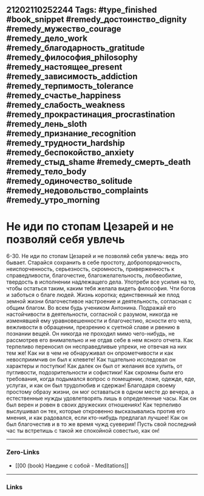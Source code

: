 21202110252244
Tags: #type_finished #book_snippet #remedy_достоинство_dignity #remedy_мужество_courage #remedy_дело_work #remedy_благодарность_gratitude #remedy_философия_philosophy #remedy_настоящее_present #remedy_зависимость_addiction #remedy_терпимость_tolerance #remedy_счастье_happiness #remedy_слабость_weakness #remedy_прокрастинация_procrastination #remedy_лень_sloth #remedy_признание_recognition #remedy_трудности_hardship #remedy_беспокойство_anxiety #remedy_стыд_shame #remedy_смерть_death #remedy_тело_body #remedy_одиночество_solitude #remedy_недовольство_complaints #remedy_утро_morning
---
# Не иди по стопам Цезарей и не позволяй себя увлечь

 6-30. Не иди по стопам Цезарей и не позволяй себя увлечь: ведь это бывает. Старайся сохранить в себе простоту, добропорядочность, неиспорченность, серьезность, скромность, приверженность к справедливости, благочестие, благожелательность, любвеобилие, твердость в исполнении надлежащего дела. Употреби все усилия на то, чтобы остаться таким, каким тебя желала видеть философия. Чти богов и заботься о благе людей. Жизнь коротка; единственный же плод земной жизни благочестивое настроение и деятельность, согласная с общим благом. Во всем будь учеником Антонина. Подражай его настойчивости в деятельности, согласной с разумом, никогда не изменявшей ему уравновешенности и благочестию, ясности его чела, вежливости в обращении, презрению к суетной славе и рвению в познании вещей. Он никогда не проходил мимо чего-нибудь, не рассмотрев его внимательно и не отдав себе в нем ясного отчета. Как терпеливо переносил он несправедливые упреки, не отвечая на них тем же! Как ни в чем не обнаруживал он опрометчивости и как невосприимчив он был к клевете! Как тщательно исследовал он характеры и поступки! Как далек он был от желания все хулить, от пугливости, подозрительности и софистики! Как скромны были его требования, когда подымался вопрос о помещении, ложе, одежде, еде, услугах, и как он был трудолюбив и сдержан! Благодаря своему простому образу жизни, он мог оставаться в одном месте до вечера, а естественные нужды удовлетворять лишь в определенные часы. Как он был верен и ровен в своих дружеских отношениях! Как терпеливо выслушивал он тех, которые откровенно высказывались против его мнения, и как радовался, если кто-нибудь предлагал лучшее! Как он был благочестив и в то же время чужд суеверия! Пусть свой последний час ты встретишь с такой же спокойной совестью, как он! 

---
### Zero-Links
- [[00 (book) Наедине с собой - Meditations]]
---
### Links
